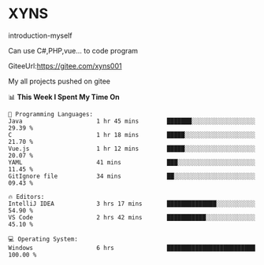 # XYNS
introduction-myself

Can use C#,PHP,vue... to code program

GiteeUrl:https://gitee.com/xyns001

My all projects pushed on gitee

<!--START_SECTION:waka-->
📊 **This Week I Spent My Time On** 

```text
💬 Programming Languages: 
Java                     1 hr 45 mins        ███████░░░░░░░░░░░░░░░░░░   29.39 % 
C                        1 hr 18 mins        █████░░░░░░░░░░░░░░░░░░░░   21.70 % 
Vue.js                   1 hr 12 mins        █████░░░░░░░░░░░░░░░░░░░░   20.07 % 
YAML                     41 mins             ███░░░░░░░░░░░░░░░░░░░░░░   11.45 % 
GitIgnore file           34 mins             ██░░░░░░░░░░░░░░░░░░░░░░░   09.43 % 

🔥 Editors: 
IntelliJ IDEA            3 hrs 17 mins       ██████████████░░░░░░░░░░░   54.90 % 
VS Code                  2 hrs 42 mins       ███████████░░░░░░░░░░░░░░   45.10 % 

💻 Operating System: 
Windows                  6 hrs               █████████████████████████   100.00 % 
```


<!--END_SECTION:waka-->
